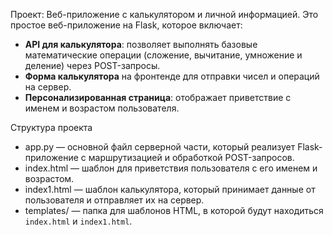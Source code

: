 Проект: Веб-приложение с калькулятором и личной информацией. 
Это простое веб-приложение на Flask, которое включает:
- **API для калькулятора**: позволяет выполнять базовые математические операции (сложение, вычитание, умножение и деление) через POST-запросы.
- **Форма калькулятора** на фронтенде для отправки чисел и операций на сервер.
- **Персонализированная страница**: отображает приветствие с именем и возрастом пользователя.

Структура проекта
- app.py — основной файл серверной части, который реализует Flask-приложение с маршрутизацией и обработкой POST-запросов.
- index.html — шаблон для приветствия пользователя с его именем и возрастом.
- index1.html — шаблон калькулятора, который принимает данные от пользователя и отправляет их на сервер.
- templates/ — папка для шаблонов HTML, в которой будут находиться `index.html` и `index1.html`.

